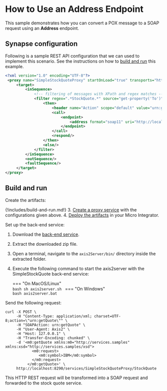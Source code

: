 # How to Use an Address Endpoint

This sample demonstrates how you can convert a POX message to a SOAP request using an <b>Address</b> endpoint.

## Synapse configuration

Following is a sample REST API configuration that we can used to implement this scenario. See the instructions on how to [build and run](#build-and-run) this example.

```xml
<?xml version="1.0" encoding="UTF-8"?>
 <proxy name="SimpleStockQuoteProxy" startOnLoad="true" transports="http https" xmlns="http://ws.apache.org/ns/synapse">
     <target>
         <inSequence>
             <!-- filtering of messages with XPath and regex matches -->
             <filter regex=".*StockQuote.*" source="get-property('To')">
                 <then>
                     <header name="Action" scope="default" value="urn:getQuote"/>
                     <call>
                         <endpoint>
                             <address format="soap11" uri="http://localhost:9000/services/SimpleStockQuoteService"/>
                         </endpoint>
                     </call>
                     <respond/>
                 </then>
                 <else/>
             </filter>
         </inSequence>
         <outSequence/>
         <faultSequence/>
     </target>
</proxy>
```

## Build and run

Create the artifacts:

{!includes/build-and-run.md!}
3. [Create a proxy service]({{base_path}}/develop/creating-artifacts/creating-a-proxy-service) with the configurations given above.
4. [Deploy the artifacts]({{base_path}}/develop/deploy-artifacts) in your Micro Integrator.

Set up the back-end service:

1. Download the [back-end service](https://github.com/wso2-docs/WSO2_EI/blob/master/Back-End-Service/axis2Server.zip).
2. Extract the downloaded zip file.
3. Open a terminal, navigate to the `axis2Server/bin/` directory inside the extracted folder.
4. Execute the following command to start the axis2server with the SimpleStockQuote back-end service:

    === "On MacOS/Linux"   
          ```bash
          sh axis2server.sh
          ```
    === "On Windows"               
          ```bash
          axis2server.bat
          ```

Send the following request:

```curl
curl -X POST \
     -H "Content-Type: application/xml; charset=UTF-8;action=\"urn:getQuote\"" \
     -H "SOAPAction: urn:getQuote" \
     -H "User-Agent: Axis2" \
     -H "Host: 127.0.0.1" \
     -H "Transfer-Encoding: chunked" \
     -d '<m0:getQuote xmlns:m0="http://services.samples" xmlns:xsd="http://services.samples/xsd">
            <m0:request>
               <m0:symbol>IBM</m0:symbol>
            </m0:request>
          </m0:getQuote>' \
     http://localhost:8290/services/SimpleStockQuoteProxy/StockQuote
```

This HTTP REST request will be transformed into a SOAP request and forwarded to the stock quote service.